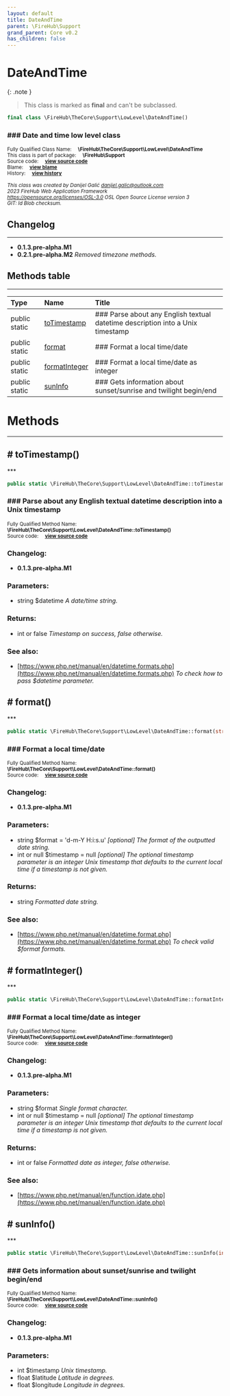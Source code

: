 ```yaml
---
layout: default
title: DateAndTime
parent: \FireHub\Support
grand_parent: Core v0.2
has_children: false
---
```


<link rel="stylesheet" type="text/css" href="/css/style.css" />

# DateAndTime

{: .note }
> This class is marked as **final** and can't be subclassed.


```php
final class \FireHub\TheCore\Support\LowLevel\DateAndTime()
```

### ### Date and time low level class

<sub>Fully Qualified Class Name:  **\FireHub\TheCore\Support\LowLevel\DateAndTime**</sub><br>
<sub>This class is part of package:  **\FireHub\Support**</sub><br>
<sub>Source code:  **[view source code](https://github.com/The-FireHub-Project/Core/blob/v1.0/src/support/lowlevel/firehub.DateAndTime.php#L37)**</sub><br>
<sub>Blame:  **[view blame](https://github.com/The-FireHub-Project/Core/blame/v1.0/src/support/lowlevel/firehub.DateAndTime.php)**</sub><br>
<sub>History:  **[view history](https://github.com/The-FireHub-Project/Core/commits/v1.0/src/support/lowlevel/firehub.DateAndTime.php)**</sub><br>

<sub>_This class was created by Danijel Galić <danijel.galic@outlook.com>_</sub><br>
<sub>_2023 FireHub Web Application Framework_</sub><br>
<sub>_<https://opensource.org/licenses/OSL-3.0> OSL Open Source License version 3_</sub><br>
<sub>_GIT: $Id$ Blob checksum._</sub><br>

## Changelog
***

* **0.1.3.pre-alpha.M1** 
* **0.2.1.pre-alpha.M2** _Removed timezone methods._


## Methods table
***

| Type  | Name  | Title |
| :---  | :---  | :---  |
|public static |<a href="#totimestamp()">toTimestamp</a>|### Parse about any English textual datetime description into a Unix timestamp|
|public static |<a href="#format()">format</a>|### Format a local time/date|
|public static |<a href="#formatinteger()">formatInteger</a>|### Format a local time/date as integer|
|public static |<a href="#suninfo()">sunInfo</a>|### Gets information about sunset/sunrise and twilight begin/end|


# Methods
***


<h2><a name="totimestamp()"># toTimestamp()</a></h2>
***

```php
public static \FireHub\TheCore\Support\LowLevel\DateAndTime::toTimestamp(string $datetime):int|false
```

### ### Parse about any English textual datetime description into a Unix timestamp

<sub>Fully Qualified Method Name:  **\FireHub\TheCore\Support\LowLevel\DateAndTime::toTimestamp()**</sub><br>
<sub>Source code:  **[view source code](https://github.com/The-FireHub-Project/Core/blob/v1.0/src/support/lowlevel/firehub.DateAndTime.php#L54)**</sub><br>

### Changelog:

* **0.1.3.pre-alpha.M1** 

### Parameters:

* string $datetime _A date/time string._

### Returns:

* int or false _Timestamp on success, false otherwise._

### See also:

* [https://www.php.net/manual/en/datetime.formats.php](https://www.php.net/manual/en/datetime.formats.php) _To check how to pass $datetime parameter._

<h2><a name="format()"># format()</a></h2>
***

```php
public static \FireHub\TheCore\Support\LowLevel\DateAndTime::format(string $format = 'd-m-Y H:i:s.u', int|null $timestamp = null):string
```

### ### Format a local time/date

<sub>Fully Qualified Method Name:  **\FireHub\TheCore\Support\LowLevel\DateAndTime::format()**</sub><br>
<sub>Source code:  **[view source code](https://github.com/The-FireHub-Project/Core/blob/v1.0/src/support/lowlevel/firehub.DateAndTime.php#L75)**</sub><br>

### Changelog:

* **0.1.3.pre-alpha.M1** 

### Parameters:

* string $format = 'd-m-Y H:i:s.u' _[optional] 
The format of the outputted date string._
* int or null $timestamp = null _[optional] 
The optional timestamp parameter is an integer Unix timestamp that defaults to the current local time if a timestamp is not given._

### Returns:

* string _Formatted date string._

### See also:

* [https://www.php.net/manual/en/datetime.format.php](https://www.php.net/manual/en/datetime.format.php) _To check valid $format formats._

<h2><a name="formatinteger()"># formatInteger()</a></h2>
***

```php
public static \FireHub\TheCore\Support\LowLevel\DateAndTime::formatInteger(string $format, int|null $timestamp = null):int|false
```

### ### Format a local time/date as integer

<sub>Fully Qualified Method Name:  **\FireHub\TheCore\Support\LowLevel\DateAndTime::formatInteger()**</sub><br>
<sub>Source code:  **[view source code](https://github.com/The-FireHub-Project/Core/blob/v1.0/src/support/lowlevel/firehub.DateAndTime.php#L96)**</sub><br>

### Changelog:

* **0.1.3.pre-alpha.M1** 

### Parameters:

* string $format _Single format character._
* int or null $timestamp = null _[optional] 
The optional timestamp parameter is an integer Unix timestamp that defaults to the current local time if a timestamp is not given._

### Returns:

* int or false _Formatted date as integer, false otherwise._

### See also:

* [https://www.php.net/manual/en/function.idate.php](https://www.php.net/manual/en/function.idate.php) 

<h2><a name="suninfo()"># sunInfo()</a></h2>
***

```php
public static \FireHub\TheCore\Support\LowLevel\DateAndTime::sunInfo(int $timestamp, float $latitude, float $longitude)
```

### ### Gets information about sunset/sunrise and twilight begin/end

<sub>Fully Qualified Method Name:  **\FireHub\TheCore\Support\LowLevel\DateAndTime::sunInfo()**</sub><br>
<sub>Source code:  **[view source code](https://github.com/The-FireHub-Project/Core/blob/v1.0/src/support/lowlevel/firehub.DateAndTime.php#L128)**</sub><br>

### Changelog:

* **0.1.3.pre-alpha.M1** 

### Parameters:

* int $timestamp _Unix timestamp._
* float $latitude _Latitude in degrees._
* float $longitude _Longitude in degrees._


